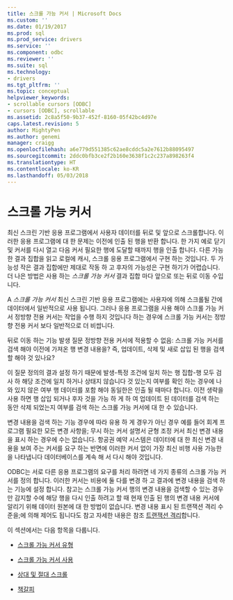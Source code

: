 ```yaml
---
title: 스크롤 가능 커서 | Microsoft Docs
ms.custom: ''
ms.date: 01/19/2017
ms.prod: sql
ms.prod_service: drivers
ms.service: ''
ms.component: odbc
ms.reviewer: ''
ms.suite: sql
ms.technology:
- drivers
ms.tgt_pltfrm: ''
ms.topic: conceptual
helpviewer_keywords:
- scrollable cursors [ODBC]
- cursors [ODBC], scrollable
ms.assetid: 2c8a5f50-9b37-452f-8160-05f42bc4d97e
caps.latest.revision: 5
author: MightyPen
ms.author: genemi
manager: craigg
ms.openlocfilehash: a6e779d551385c62ae8cddc5a2e7612b88095497
ms.sourcegitcommit: 2ddc0bfb3ce2f2b160e3638f1c2c237a898263f4
ms.translationtype: HT
ms.contentlocale: ko-KR
ms.lasthandoff: 05/03/2018
---
```

# <a name="scrollable-cursors"></a>스크롤 가능 커서
최신 스크린 기반 응용 프로그램에서 사용자 데이터를 뒤로 및 앞으로 스크롤합니다. 이러한 응용 프로그램에 대 한 문제는 이전에 인출 된 행을 반환 합니다. 한 가지 예로 닫기 및 커서를 다시 열고 다음 커서 필요한 행에 도달할 때까지 행을 인출 합니다. 다른 가능한 결과 집합을 읽고 로컬에 캐시, 스크롤 응용 프로그램에서 구현 하는 것입니다. 두 가능성 작은 결과 집합에만 제대로 작동 하 고 후자의 가능성은 구현 하기가 어렵습니다. 더 나은 방법은 사용 하는 *스크롤 가능 커서* 결과 집합 마다 앞으로 또는 뒤로 이동 수입니다.  
  
 A *스크롤 가능 커서* 최신 스크린 기반 응용 프로그램에는 사용자에 의해 스크롤될 간에 데이터에서 일반적으로 사용 됩니다. 그러나 응용 프로그램을 사용 해야 스크롤 가능 커서 정방향 전용 커서는 작업을 수행 하지 것입니다 하는 경우에 스크롤 가능 커서는 정방향 전용 커서 보다 일반적으로 더 비쌉니다.  
  
 뒤로 이동 하는 기능 발생 질문 정방향 전용 커서에 적용할 수 없음: 스크롤 가능 커서를 검색 해야 이전에 가져온 행 변경 내용을? 즉, 업데이트, 삭제 및 새로 삽입 된 행을 검색할 해야 것 있나요?  
  
 이 질문 정의의 결과 설정 하기 때문에 발생-특정 조건에 일치 하는 행 집합-행 모두 검사 하 해당 조건에 일치 하거나 상태지 않습니다 것 있는지 여부를 확인 하는 경우에 나와 있지 않은 여부 행 데이터를 포함 해야 동일한은 인출 될 때마다 합니다. 이전 생략을 사용 하면 행 삽입 되거나 후자 것을 가능 하 게 하 여 업데이트 된 데이터를 검색 하는 동안 삭제 되었는지 여부를 검색 하는 스크롤 가능 커서에 대 한 수 있습니다.  
  
 변경 내용을 검색 하는 기능 경우에 따라 유용 하 게 경우가 아닌 경우 예를 들어 회계 프로그램 필요한 모든 변경 사항을; 무시 하는 커서 설명서 균형 조정 커서 최신 변경 내용을 표시 하는 경우에 수는 없습니다. 항공권 예약 시스템은 데이터에 대 한 최신 변경 내용을 보여 주는 커서를 요구 하는 반면에 이러한 커서 없이 가장 최신 비행 사용 가능한을 나타냅니다 데이터베이스를 계속 해 서 다시 해야 것입니다.  
  
 ODBC는 서로 다른 응용 프로그램의 요구를 처리 하려면 네 가지 종류의 스크롤 가능 커서를 정의 합니다. 이러한 커서는 비용에 둘 다를 변경 하 고 결과에 변경 내용을 검색 하는 기능에 설정 합니다. 참고는 스크롤 가능 커서 행의 변경 내용을 검색할 수 있는 경우만 감지할 수에 해당 행을 다시 인출 하려고 할 때 현재 인출 된 행의 변경 내용 커서에 알리기 위해 데이터 원본에 대 한 방법이 없습니다. 변경 내용 표시 된 트랜잭션 격리 수준을;에 의해 제어도 됩니다도 참고 자세한 내용은 참조 [트랜잭션 격리](../../../odbc/reference/develop-app/transaction-isolation.md)합니다.  
  
 이 섹션에서는 다음 항목을 다룹니다.  
  
-   [스크롤 가능 커서 유형](../../../odbc/reference/develop-app/scrollable-cursor-types.md)  
  
-   [스크롤 가능 커서 사용](../../../odbc/reference/develop-app/using-scrollable-cursors.md)  
  
-   [상대 및 절대 스크롤](../../../odbc/reference/develop-app/relative-and-absolute-scrolling.md)  
  
-   [책갈피](../../../odbc/reference/develop-app/bookmarks-odbc.md)
